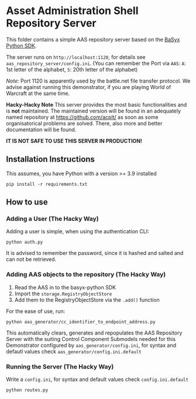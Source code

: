 # Asset Administration Shell Repository Server

This folder contains a simple AAS repository server based on the 
[BaSyx Python SDK](https://github.com/eclipse-basyx/basyx-python-sdk).

The server runs on `http://localhost:1120`, for details see `aas_repository_server/config.ini`.
(You can remember the Port via `AAS`: `A`: 1st letter of the alphabet, `S`: 20th letter of the alphabet)

*Note:* Port 1120 is apparently used by the battle.net file transfer protocol. We advise against running this 
demonstrator, if you are playing World of Warcraft at the same time.

**Hacky-Hacky Note**
This server provides the most basic functionalities and is **not** maintained. 
The maintained version will be found in an adequately named repository at https://github.com/acplt/ 
as soon as some organisatorical problems are solved. 
There, also more and better documentation will be found.

**IT IS NOT SAFE TO USE THIS SERVER IN PRODUCTION!**

## Installation Instructions

This assumes, you have Python with a version >= 3.9 installed
```shell
pip install -r requirements.txt
```

## How to use

### Adding a User (The Hacky Way)

Adding a user is simple, when using the authentication CLI:

```shell
python auth.py
```

It is advised to remember the password, since it is hashed and salted and can not be retrieved.


### Adding AAS objects to the repository (The Hacky Way)

1. Read the AAS in to the basyx-python SDK
2. Import the `storage.RegistryObjectStore` 
3. Add them to the RegistryObjectStore via the `.add()` function

For the ease of use, run: 
```shell
python aas_generator/cc_identifier_to_endpoint_address.py
```
This automatically clears, generates and repopulates the AAS Repository Server with the suiting Control Component Submodels needed for this Demonstrator configured by `aas_generator/config.ini`, for syntax and defautl values check `aas_generator/config.ini.default`

### Running the Server (The Hacky Way)

Write a `config.ini`, for syntax and default values check `config.ini.default`

```shell
python routes.py
```

